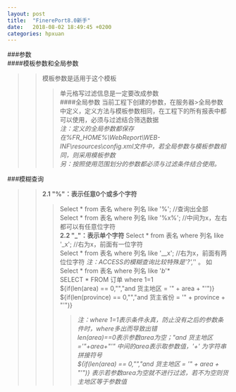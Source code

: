 ```yaml
---
layout: post
title:  "FinerePort8.0新手"
date:   2018-08-02 18:49:45 +0200
categories: hpxuan
---
```

###参数  
####模板参数和全局参数  
>> 模板参数是适用于这个模板  
>>> 单元格写过滤信息是一定要改成参数  
####全局参数
>> 当前工程下创建的参数，在服务器>全局参数中定义，定义方法与模板参数相同，在工程下的所有报表中都可以使用，必须与过滤结合筛选数据  
>>> *注：定义的全局参数都保存在%FR_HOME%\WebReport\WEB-INF\resources\config.xml文件中，若全局参数与模板参数相同，则采用模板参数*  
>>> *另：按照使用范围划分的参数都必须与过滤条件结合使用。*


###模糊查询  
>> **2.1 "%"：表示任意0个或多个字符**  
>>> Select * from 表名 where 列名 like '%'; //查询出全部  
>>> Select * from 表名 where 列名 like '%x%'; //中间为x，左右都可以有任意位字符  
>> **2.2 "_"：表示单个字符**
>>> Select * from 表名 where 列名 like '_x'; //右为x，前面有一位字符  
>>> Select * from 表名 where 列名 like '__x'; //右为x，前面有两位位字符
>>> *注：ACCESS的模糊查询比较特殊是'?','*' 。 如  Select * from 表名 where 列名 like '*b*'*  
>>> SELECT * FROM 订单 where 1=1  
>>> ${if(len(area) == 0,"","and 货主地区 = '" + area + "'")}  
>>> ${if(len(province) == 0,"","and 货主省份 = '" + province + "'")}  
>>>> *注：where 1=1表示条件永真，防止没有之后的参数条件时，where多出而导致出错*  
>>>> *len(area)==0表示参数area为空；"and 货主地区='"+area+"'"  中间的area表示取参数值，'+' 为字符串拼接符号*  
>>>> *${if(len(area) == 0,"","and 货主地区 = '" + area + "'")} 表示若参数area为空就不进行过滤，若不为空则货主地区等于参数值*  